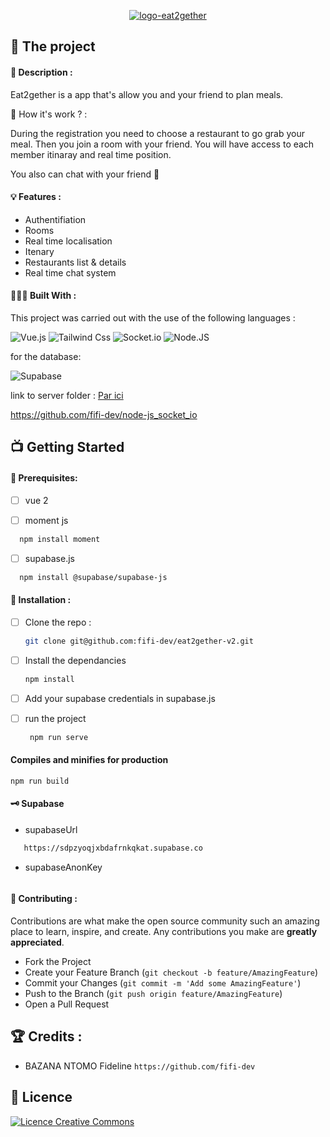 <p align='center'> <a href="https://imgbb.com/"><img src="https://i.ibb.co/bBCWVTf/logo-eat2gether.png" alt="logo-eat2gether" border="0"></a></p>

## 💼 The project

#### 📝 Description :

Eat2gether is a app that's allow you and your friend to plan meals. 

🤔 How it's work ? : 

During the registration you need to choose a restaurant to go grab your meal. Then you join a room with your friend. You will have access to each member itinaray and real time position.

You also can chat with your friend 🥳

#### 💡 Features :

- Authentifiation
- Rooms
- Real time localisation
- Itenary
- Restaurants list & details
- Real time chat system

#### 👩🏾‍💻 Built With :


This project was carried out with the use of the following languages :

![Vue.js](https://img.shields.io/badge/Vue.js-35495E?style=for-the-badge&logo=vue.js&logoColor=4FC08D)
![Tailwind Css](https://img.shields.io/badge/Tailwind_CSS-38B2AC?style=for-the-badge&logo=tailwind-css&logoColor=white)
![Socket.io](https://img.shields.io/badge/Socket.io-010101?&style=for-the-badge&logo=Socket.io&logoColor=white)
![Node.JS](https://img.shields.io/badge/Node.js-43853D?style=for-the-badge&logo=node.js&logoColor=whi)

for the database: 

![Supabase](https://img.shields.io/badge/Supabase-3ECF8E?style=for-the-badge&logo=supabase&logoColor=white)

link to server folder :
[Par ici](https://github.com/fifi-dev/node-js_socket_io)

https://github.com/fifi-dev/node-js_socket_io


## 📺 Getting Started

#### 🔐 Prerequisites:

- [ ] vue 2

- [ ] moment js

```sh
  npm install moment   
  ```

- [ ] supabase.js

```sh
  npm install @supabase/supabase-js      
   ```

#### 💾 Installation :

- [ ] Clone the repo :

  ```sh
  git clone git@github.com:fifi-dev/eat2gether-v2.git
  ```

- [ ] Install the dependancies

   ```sh
   npm install
   ```

- [ ] Add your supabase credentials in supabase.js

- [ ] run the project

  ```sh
   npm run serve
  ```


#### Compiles and minifies for production
```
npm run build
```

#### 🗝 Supabase

- supabaseUrl

```sh
   https://sdpzyoqjxbdafrnkqkat.supabase.co
   ```

- supabaseAnonKey

```eyJhbGciOiJIUzI1NiIsInR5cCI6IkpXVCJ9.eyJpc3MiOiJzdXBhYmFzZSIsInJlZiI6InNkcHp5b3FqeGJkYWZybmtxa2F0Iiwicm9sZSI6ImFub24iLCJpYXQiOjE2NDgwMjk2OTAsImV4cCI6MTk2MzYwNTY5MH0.jfrpxO12Cg0jnNqyvOKlci_jqz7pHE7Pik0m2OSPBmU
   ```

#### 🤝 Contributing :

Contributions are what make the open source community such an amazing place to learn, inspire, and create. Any contributions you make are **greatly appreciated**.

- Fork the Project
- Create your Feature Branch (`git checkout -b feature/AmazingFeature`)
- Commit your Changes (`git commit -m 'Add some AmazingFeature'`)
- Push to the Branch (`git push origin feature/AmazingFeature`)
- Open a Pull Request



## 🏆 Credits :


- BAZANA NTOMO Fideline `https://github.com/fifi-dev`


## 📜 Licence
 <a align="center"  rel="license" href="http://creativecommons.org/licenses/by-nc/4.0/"><img alt="Licence Creative Commons" style="border-width:0" src="https://i.creativecommons.org/l/by-nc/4.0/88x31.png" /></a>


